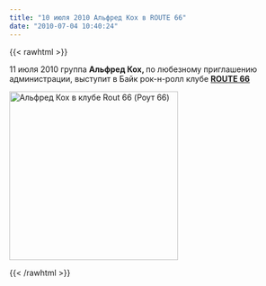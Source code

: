 ```yaml
---
title: "10 июля 2010 Альфред Кох в ROUTE 66"
date: "2010-07-04 10:40:24"
---
```

{{< rawhtml >}}
<p>11 июля 2010 группа <strong>Альфред Кох, </strong>по любезному приглашению администрации, выступит в Байк рок-н-ролл клубе <strong><a href="http://route66.com.ua/" target="_blank">ROUTE 66</a> </strong></p>
<p><img src="http://s001.radikal.ru/i194/1007/85/d0f19b24ad31.jpg" border="0" alt="Альфред Кох в клубе Rout 66 (Роут 66)" title="Альфред Кох в клубе Rout 66 (Роут 66)" width="300" /></p>

{{< /rawhtml >}}
